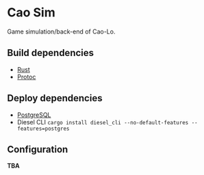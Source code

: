 # Cao Sim

Game simulation/back-end of Cao-Lo.

## Build dependencies

- [Rust](https://rustup.rs/)
- [Protoc](https://grpc.io/docs/protoc-installation/)

## Deploy dependencies

- [PostgreSQL](https://www.postgresql.org/)
- Diesel CLI `cargo install diesel_cli --no-default-features --features=postgres`


## Configuration

__TBA__

